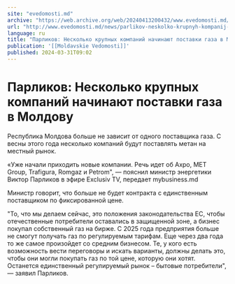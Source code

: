 ```yaml
---
site: "evedomosti.md"
archive: "https://web.archive.org/web/20240413200432/www.evedomosti.md/news/parlikov-neskolko-krupnyh-kompanij-nachinayut-postavki-gaza"
url: "http://www.evedomosti.md/news/parlikov-neskolko-krupnyh-kompanij-nachinayut-postavki-gaza"
language: ru
title: "Парликов: Несколько крупных компаний начинают поставки газа в Молдову"
publication: '[[Moldavskie Vedomosti]]'
published: 2024-03-31T09:02
---
```


# Парликов: Несколько крупных компаний начинают поставки газа в Молдову

Республика Молдова больше не зависит от одного поставщика газа. С весны этого года несколько компаний будут поставлять метан на местный рынок.

«Уже начали приходить новые компании. Речь идет об Axpo, MET Group, Trafigura, Romgaz и Petrom", — пояснил министр энергетики Виктор Парликов в эфире Exclusiv TV, передает mybusiness.md

Министр говорит, что больше не будет контракта с единственным поставщиком по фиксированной цене.

"То, что мы делаем сейчас, это положения законодательства ЕС, чтобы отечественные потребители оставались в защищенной зоне, а бизнес покупал собственный газ на бирже. С 2025 года предприятия больше не смогут получать газ по регулируемым тарифам. Еще через два года то же самое произойдет со средним бизнесом. Те, у кого есть возможность вести переговоры и искать варианты, должны делать это, чтобы они могли покупать газ по той цене, которую они хотят. Останется единственный регулируемый рынок – бытовые потребители", — заявил Парликов.